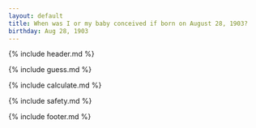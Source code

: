 ```yaml
---
layout: default
title: When was I or my baby conceived if born on August 28, 1903?
birthday: Aug 28, 1903
---
```


{% include header.md %}

{% include guess.md %}

{% include calculate.md %}

{% include safety.md %}

{% include footer.md %}




